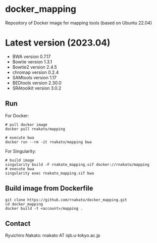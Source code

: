 # docker_mapping

Repository of Docker image for mapping tools (based on Ubuntu 22.04)

# Latest version (2023.04)
- BWA version 0.7.17
- Bowtie version 1.3.1
- Bowtie2 version 2.4.5
- chromap version 0.2.4
- SAMtools version 1.17
- BEDtools version 2.30.0
- SRAtoolkit version 3.0.2

## Run

For Docker:

    # pull docker image
    docker pull rnakato/mapping

    # execute bwa
    docker run --rm -it rnakato/mapping bwa

For Singularity:

    # build image
    singularity build -F rnakato_mapping.sif docker://rnakato/mapping
    # execute bwa
    singularity exec rnakato_mapping.sif bwa

## Build image from Dockerfile

    git clone https://github.com/rnakato/docker_mapping.git
    cd docker_mapping
    docker build -t <account>/mapping .

## Contact

Ryuichiro Nakato: rnakato AT iqb.u-tokyo.ac.jp
